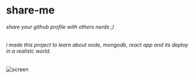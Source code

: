 # share-me

###### share your github profile with others nerds ;)

###### i made this project to learn about node, mongodb, react app and its deploy in a realistc world.

![screen](https://user-images.githubusercontent.com/53456120/96287243-02c81c00-0fb8-11eb-9bef-0d4b42cc1069.png)
